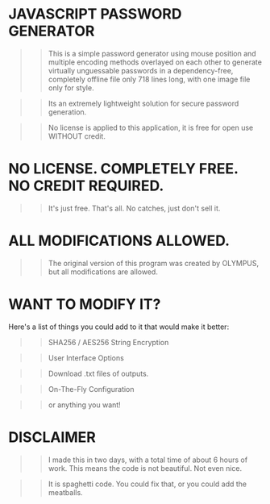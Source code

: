 # JAVASCRIPT PASSWORD GENERATOR

>> This is a simple password generator using mouse position and multiple encoding methods overlayed on each other to generate virtually unguessable passwords in a dependency-free, completely offline file only 718 lines long, with one image file only for style.

>> Its an extremely lightweight solution for secure password generation.

>> No license is applied to this application, it is free for open use WITHOUT credit.


# NO LICENSE. COMPLETELY FREE. NO CREDIT REQUIRED.

>> It's just free. That's all. No catches, just don't sell it.


# ALL MODIFICATIONS ALLOWED.

>> The original version of this program was created by OLYMPUS, but all modifications are allowed.


# WANT TO MODIFY IT?

Here's a list of things you could add to it that would make it better:

>> SHA256 / AES256 String Encryption

>> User Interface Options

>> Download .txt files of outputs.

>> On-The-Fly Configuration

>> or anything you want!

# DISCLAIMER

>> I made this in two days, with a total time of about 6 hours of work. This means the code is not beautiful. Not even nice.
 
>> It is spaghetti code. You could fix that, or you could add the meatballs.
